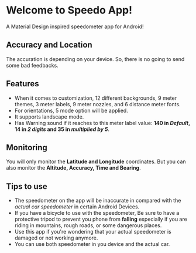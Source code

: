 # Welcome to Speedo App!
A Material Design inspired speedometer app for Android!

## Accuracy and Location
The accuration is depending on your device. So, there is no going to send some bad feedbacks.

## Features
- When it comes to customization, 12 different backgrounds, 9 meter themes, 3 meter labels, 9 meter nozzles, and 6 distance meter fonts. 
- For orientations, 5 mode option will be applied.
- It supports landscape mode.
- Has Warning sound if it reaches to this meter label value: **140 in _Default_, 14 in _2 digits_ and 35 in _multiplied by 5_**.

## Monitoring
You will only monitor the **Latitude and Longitude** coordinates. But you can also monitor the **Altitude, Accuracy, Time and Bearing**.

## Tips to use
- The speedometer on the app will be inaccurate in compared with the *actual car speedometer* in certain Android Devices. 
- If you have a bicycle to use with the speedometer, Be sure to have a protective tripod to prevent you phone from **falling** especially if you are riding in mountains, rough roads, or some dangerous places.
- Use this app if you're wondering that your actual speedometer is damaged or not working anymore.
- You can use both speedometer in you device and the actual car.
